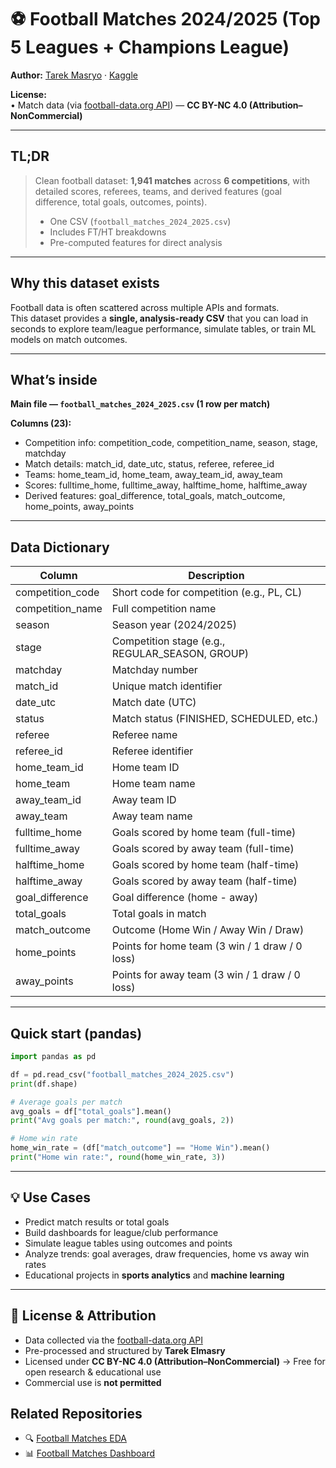 # ⚽ Football Matches 2024/2025 (Top 5 Leagues + Champions League)

**Author:** [Tarek Masryo](https://github.com/tarekmasryo) · [Kaggle](https://www.kaggle.com/datasets/tarekmasryo/football-matches-20242025-top-5-leagues)  

**License:**  
• Match data (via [football-data.org API](https://www.football-data.org/)) — **CC BY-NC 4.0 (Attribution–NonCommercial)**  

---

## TL;DR

> Clean football dataset: **1,941 matches** across **6 competitions**, with detailed scores, referees, teams, and derived features (goal difference, total goals, outcomes, points).  
>  
> - One CSV (`football_matches_2024_2025.csv`)  
> - Includes FT/HT breakdowns  
> - Pre-computed features for direct analysis  

---

## Why this dataset exists
Football data is often scattered across multiple APIs and formats.  
This dataset provides a **single, analysis-ready CSV** that you can load in seconds to explore team/league performance, simulate tables, or train ML models on match outcomes.

---

## What’s inside
**Main file — `football_matches_2024_2025.csv` (1 row per match)**  

**Columns (23):**
- Competition info: competition_code, competition_name, season, stage, matchday  
- Match details: match_id, date_utc, status, referee, referee_id  
- Teams: home_team_id, home_team, away_team_id, away_team  
- Scores: fulltime_home, fulltime_away, halftime_home, halftime_away  
- Derived features: goal_difference, total_goals, match_outcome, home_points, away_points  

---

## Data Dictionary

| Column            | Description                                       |
|-------------------|---------------------------------------------------|
| competition_code  | Short code for competition (e.g., PL, CL)         |
| competition_name  | Full competition name                             |
| season            | Season year (2024/2025)                           |
| stage             | Competition stage (e.g., REGULAR_SEASON, GROUP)   |
| matchday          | Matchday number                                   |
| match_id          | Unique match identifier                           |
| date_utc          | Match date (UTC)                                  |
| status            | Match status (FINISHED, SCHEDULED, etc.)          |
| referee           | Referee name                                      |
| referee_id        | Referee identifier                                |
| home_team_id      | Home team ID                                      |
| home_team         | Home team name                                    |
| away_team_id      | Away team ID                                      |
| away_team         | Away team name                                    |
| fulltime_home     | Goals scored by home team (full-time)             |
| fulltime_away     | Goals scored by away team (full-time)             |
| halftime_home     | Goals scored by home team (half-time)             |
| halftime_away     | Goals scored by away team (half-time)             |
| goal_difference   | Goal difference (home - away)                     |
| total_goals       | Total goals in match                              |
| match_outcome     | Outcome (Home Win / Away Win / Draw)              |
| home_points       | Points for home team (3 win / 1 draw / 0 loss)    |
| away_points       | Points for away team (3 win / 1 draw / 0 loss)    |

---

## Quick start (pandas)

```python
import pandas as pd

df = pd.read_csv("football_matches_2024_2025.csv")
print(df.shape)

# Average goals per match
avg_goals = df["total_goals"].mean()
print("Avg goals per match:", round(avg_goals, 2))

# Home win rate
home_win_rate = (df["match_outcome"] == "Home Win").mean()
print("Home win rate:", round(home_win_rate, 3))
```

---

## 💡 Use Cases
- Predict match results or total goals  
- Build dashboards for league/club performance  
- Simulate league tables using outcomes and points  
- Analyze trends: goal averages, draw frequencies, home vs away win rates  
- Educational projects in **sports analytics** and **machine learning**  

---


## 📜 License & Attribution
- Data collected via the [football-data.org API](https://www.football-data.org/)  
- Pre-processed and structured by **Tarek Elmasry**  
- Licensed under **CC BY-NC 4.0 (Attribution–NonCommercial)** → Free for open research & educational use  
- Commercial use is **not permitted**  

## Related Repositories
- 🔍 [Football Matches EDA](https://github.com/tarekmasryo/football-matches-eda)
- 📊 [Football Matches Dashboard](https://github.com/tarekmasryo/football-matches-dashboard)
